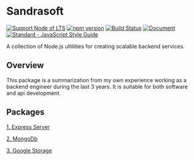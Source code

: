 # Sandrasoft
[![Support Node of LTS](https://img.shields.io/badge/node-LTS-brightgreen.svg)](https://nodejs.org/)
[![npm version](https://badge.fury.io/js/icon-gen.svg)](https://badge.fury.io/js/icon-gen)
[![Build Status](https://travis-ci.org/akabekobeko/npm-icon-gen.svg?branch=master)](https://travis-ci.org/akabekobeko/npm-icon-gen)
[![Document](https://img.shields.io/badge/document-ESDoc-brightgreen.svg)](https://akabekobeko.github.io/npm-icon-gen/)
[![Standard - JavaScript Style Guide](https://img.shields.io/badge/code_style-standard-brightgreen.svg)](http://standardjs.com/)

A collection of Node.js ultilities for creating scalable backend services.

## Overview
This package is a summarization from my own experience working as a backend engineer during the last 3 years. It is suitable for both software and api development.

## Packages
[1. Express Server](https://github.com/nichealpham/sandrasoft/tree/master/src/modules/server)

[2. MongoDb](https://github.com/nichealpham/sandrasoft/tree/master/src/modules/mongodb)

[3. Google Storage](https://github.com/nichealpham/sandrasoft/tree/master/src/modules/google-storage)
